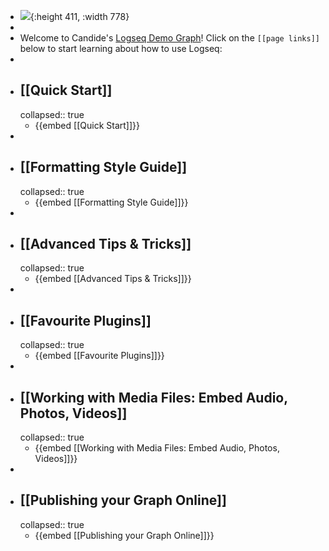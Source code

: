 - ![](https://talk.tiddlywiki.org/uploads/default/original/2X/4/4d70138d65a51b832d92d89a61f600598f5c949a.jpeg){:height 411, :width 778}
-
- Welcome to Candide's [Logseq Demo Graph](https://github.com/candideu/Logseq-Demo-Graph)! Click on the ``[[page links]]`` below to start learning about how to use Logseq:
-
- ## [[Quick Start]]
  collapsed:: true
	- {{embed [[Quick Start]]}}
-
- ## [[Formatting Style Guide]]
  collapsed:: true
	- {{embed [[Formatting Style Guide]]}}
-
- ## [[Advanced Tips & Tricks]]
  collapsed:: true
	- {{embed [[Advanced Tips & Tricks]]}}
-
- ## [[Favourite Plugins]]
  collapsed:: true
	- {{embed [[Favourite Plugins]]}}
-
- ## [[Working with Media Files: Embed Audio, Photos, Videos]]
  collapsed:: true
	- {{embed [[Working with Media Files: Embed Audio, Photos, Videos]]}}
-
- ## [[Publishing your Graph Online]]
  collapsed:: true
	- {{embed [[Publishing your Graph Online]]}}